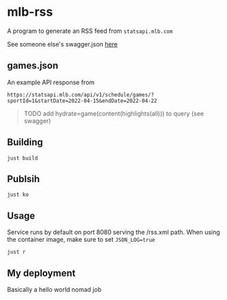 # mlb-rss

A program to generate an RSS feed from `statsapi.mlb.com`

See someone else's swagger.json [here](https://github.com/joerex1418/mlb-statsapi-swagger-docs)

## games.json

An example API response from

`https://statsapi.mlb.com/api/v1/schedule/games/?sportId=1&startDate=2022-04-15&endDate=2022-04-22`

> TODO add hydrate=game(content(highlights(all))) to query (see swagger)

## Building

```
just build
```

## Publsih

```
just ko 
```

## Usage


Service runs by default on port 8080 serving the /rss.xml path. When using the container image,
make sure to set `JSON_LOG=true`

```
just r
```
  
## My deployment

Basically a hello world nomad job